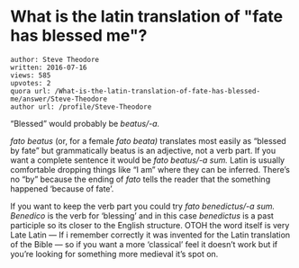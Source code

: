 # What is the latin translation of "fate has blessed me"?

	author: Steve Theodore
	written: 2016-07-16
	views: 585
	upvotes: 2
	quora url: /What-is-the-latin-translation-of-fate-has-blessed-me/answer/Steve-Theodore
	author url: /profile/Steve-Theodore


“Blessed” would probably be _beatus/-a._ 

_fato beatus_ (or, for a female _fato beata)_  translates most easily as “blessed by fate” but grammatically beatus is an adjective, not a verb part. If you want a complete sentence it would be _fato beatus/-a sum._  Latin is usually comfortable dropping things like “I am” where they can be inferred. There’s no “by” because the ending of _fato_  tells the reader that the something happened ‘because of fate’.

If you want to keep the verb part you could try _fato benedictus/-a sum. Benedico_ is the verb for ‘blessing’ and in this case _benedictus_  is a past participle so its closer to the English structure. OTOH the word itself is very Late Latin — If i remember correctly it was invented for the Latin translation of the Bible — so if you want a more ‘classical’ feel it doesn’t work but if you’re looking for something more medieval it’s spot on.

